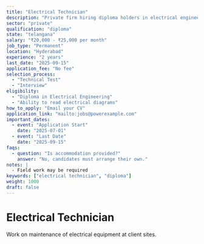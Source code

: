 ```yaml
---
title: "Electrical Technician"
description: "Private firm hiring diploma holders in electrical engineering"
sector: "private"
qualification: "diploma"
state: "telangana"
salary: "₹20,000 - ₹25,000 per month"
job_type: "Permanent"
location: "Hyderabad"
experience: "2 years"
last_date: "2025-09-15"
application_fee: "No fee"
selection_process:
  - "Technical Test"
  - "Interview"
eligibility:
  - "Diploma in Electrical Engineering"
  - "Ability to read electrical diagrams"
how_to_apply: "Email your CV"
application_link: "mailto:jobs@powerexample.com"
important_dates:
  - event: "Application Start"
    date: "2025-07-01"
  - event: "Last Date"
    date: "2025-09-15"
faqs:
  - question: "Is accommodation provided?"
    answer: "No, candidates must arrange their own."
notes: |
  - Field work may be required
keywords: ["electrical technician", "diploma"]
weight: 1000
draft: false
---
```


# Electrical Technician

Work on maintenance of electrical equipment at client sites.
